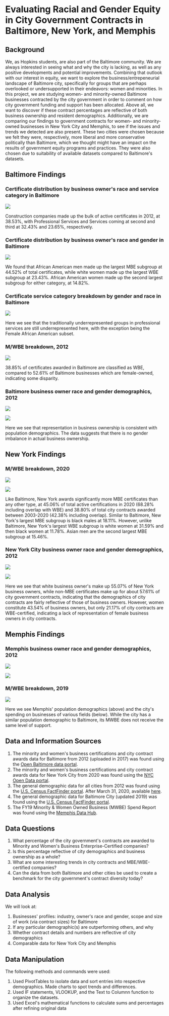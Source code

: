 # Evaluating Racial and Gender Equity in City Government Contracts in Baltimore, New York, and Memphis


## Background

We, as Hopkins students, are also part of the Baltimore community. We are always interested in seeing what and why the city is lacking, as well as any positive developments and potential improvements. Combining that outlook with our interest in equity, we want to explore the business/entrepeneurial landscape of Baltimore city, specifically for groups that are perhaps overlooked or undersupported in their endeavors: women and minorities. In this project, we are studying women- and minority-owned Baltimore businesses contracted by the city government in order to comment on how city government funding and support has been allocated. Above all, we want to discover if these contract percentages are reflective of both business ownership and resident demographics. Additionally, we are comparing our findings to government contracts for women- and minority-owned businesses in New York City and Memphis, to see if the issues and trends we detected are also present. These two cities were chosen because we felt they were, respectively, more liberal and more conservative politically than Baltimore, which we thought might have an impact on the results of government equity programs and practices. They were also chosen due to suitability of available datasets compared to Baltimore's datasets.

## Baltimore Findings
### Certificate distribution by business owner's race and service category in Baltimore
![](Images/contr_dist_byrace_balt.png)

Construction companies made up the bulk of active certificates in 2012, at 38.53%, with Professional Services and Services coming at second and third at 32.43% and 23.65%, respectively.

### Certificate distribution by business owner's race and gender in Baltimore
![](Images/Balt_Contr_Distr_Race_Gender.PNG)

We found that African American men made up the largest MBE subgroup at 44.52% of total certificates, while white women made up the largest WBE subgroup at 23.43%. African American women made up the second largest subgroup for either category, at 14.82%.

### Certificate service category breakdown by gender and race in Baltimore
![](Images/Balt_Contr_Ctgy_Breakdown_Race_Gender.PNG)

Here we see that the traditionally underrepresented groups in professional services are still underrepresented here, with the exception being the Female African American subset.

### M/WBE breakdown, 2012
![](Images/Balt_Cert_Distr.PNG)

38.85% of certificates awarded in Baltimore are classified as WBE, compared to 52.61% of Baltimore businesses which are female-owned, indicating some disparity.

### Baltimore business owner race and gender demographics, 2012
![](Images/Balt_Census_2012_Race.PNG)

![](Images/Balt_Census_2012_Gender.PNG)

Here we see that representation in business ownership is consistent with population demographics. The data suggests that there is no gender imbalance in actual business ownership.

## New York Findings
### M/WBE breakdown, 2020
![](Images/NYC_Contr_Distr_MWBE.PNG)

![](Images/NYC_Cert_Distr_Race_Gender.PNG)

Like Baltimore, New York awards significantly more MBE certificates than any other type, at 45.06% of total active certifications in 2020 (68.28% including overlap with WBE) and 38.80% of total city contracts awarded between 2003-2020 (42.38% including overlap).
Similar to Baltimore, New York's largest MBE subgroup is black males at 18.11%. However, unlike Baltimore, New York's largest WBE subgroup is white women at 31.59% and then black women at 11.78%. Asian men are the second largest MBE subgroup at 15.46%.

### New York City business owner race and gender demographics, 2012
![](Images/NYC_Census_2012_Race.PNG)

![](Images/NYC_Census_2012_Gender.PNG)

Here we see that white business owner's make up 55.07% of New York business owners, while non-MBE certificates make up for about 57.61% of city government contracts, indicating that the demographics of city contracts are fairly reflective of those of business owners. However, women constitute 43.54% of business owners, but only 21.17% of city contracts are WBE-certified, indicating a lack of representation of female business owners in city contracts.

## Memphis Findings
### Memphis business owner race and gender demographics, 2012
![](Images/business_ownership_byrace_mem.png)

![](Images/Memphis_Census_2012_Gender.PNG)

### M/WBE breakdown, 2019
![](Images/cityspending_mem.png)

Here we see Memphis' population demographics (above) and the city's spending on businesses of various fields (below). While the city has a similar population demographic to Baltimore, its MWBE does not receive the same level of support. 

## Data and Information Sources

1) The minority and women's business certifications and city contract awards data for Baltimore from 2012 (uploaded in 2017) was found using the [Open Baltimore data portal](https://data.baltimorecity.gov/ "Open Baltimore").
2) The minority and women's business certifications and city contract awards data for New York City from 2020 was found using the [NYC Open Data portal](https://opendata.cityofnewyork.us/ "NYC Open Data").
3) The general demographic data for all cities from 2012 was found using the [U.S. Census FactFinder portal](https://factfinder.census.gov/faces/nav/jsf/pages/index.xhtml/ "American FactFinder"). After March 31, 2020, available [here](https://data.census.gov/cedsci/ "Census Data").
4) The general demographic data for Baltimore City (updated 2019) was found using the [U.S. Census FactFinder portal](https://www.census.gov/quickfacts/fact/table/baltimorecitymaryland,US/PST045219/).
5) The FY19 Minority & Women Owned Business (MWBE) Spend Report was found using the [Memphis Data Hub](https://data.memphistn.gov/browse?q=women&sortBy=relevance).

## Data Questions

1) What percentage of the city government's contracts are awarded to Minority and Women's Business Enterprise-Certified companies?
2) Is this percentage reflective of city demographics and business ownership as a whole?
3) What are some interesting trends in city contracts and MBE/WBE-certified companies?
4) Can the data from both Baltimore and other cities be used to create a benchmark for the city government's contract diversity today?

## Data Analysis

We will look at:

1) Businesses' profiles: industry, owner's race and gender, scope and size of work (via contract sizes) for Baltimore
2) If any particular demographic(s) are outperforming others, and why
3) Whether contract details and numbers are reflective of city demographics
4) Comparable data for New York City and Memphis

## Data Manipulation

The following methods and commands were used:

1) Used PivotTables to isolate data and sort entries into respective demographics. Made charts to spot trends and differences.
2) Used IF statements, VLOOKUP, and the Text to Columnn function to organize the datasets.
3) Used Excel's mathematical functions to calculate sums and percentages after refining original data

